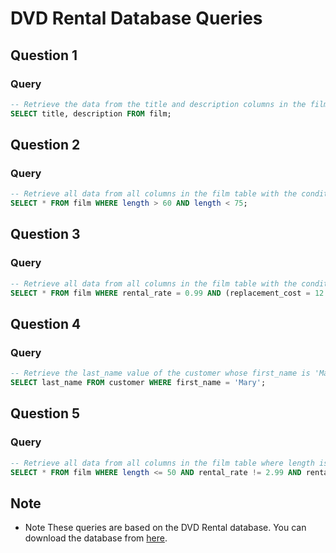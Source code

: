 # DVD Rental Database Queries

## Question 1
### Query
```sql
-- Retrieve the data from the title and description columns in the film table.
SELECT title, description FROM film;
```

## Question 2
### Query
```sql
-- Retrieve all data from all columns in the film table with the condition that the length is greater than 60 AND less than 75.
SELECT * FROM film WHERE length > 60 AND length < 75;
```

## Question 3
### Query
```sql
-- Retrieve all data from all columns in the film table with the conditions rental_rate is 0.99 AND replacement_cost is 12.99 OR 28.99.
SELECT * FROM film WHERE rental_rate = 0.99 AND (replacement_cost = 12.99 OR replacement_cost = 28.99);
```

## Question 4
### Query
```sql
-- Retrieve the last_name value of the customer whose first_name is 'Mary' in the customer table.
SELECT last_name FROM customer WHERE first_name = 'Mary';
```
## Question 5
### Query
```sql
-- Retrieve all data from all columns in the film table where length is not greater than 50 AND rental_rate is not 2.99 or 4.99.
SELECT * FROM film WHERE length <= 50 AND rental_rate != 2.99 AND rental_rate != 4.99;
```
## Note

- Note
  These queries are based on the DVD Rental database. You can download the database from [here](https://sp.postgresqltutorial.com/wp-content/uploads/2019/05/dvdrental.zip).